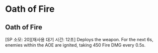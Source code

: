 # Oath of Fire

## Oath of Fire

[SP 소모: 20][재사용 대기 시간: 12초] Deploys the weapon. For the next 6s, enemies within the AOE are ignited, taking 450 Fire DMG every 0.5s.
